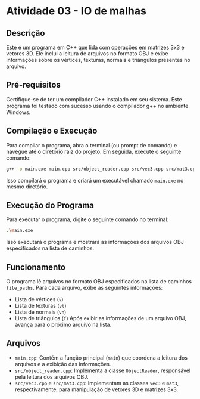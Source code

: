 # Atividade 03 - IO de malhas

## Descrição
Este é um programa em C++ que lida com operações em matrizes 3x3 e vetores 3D. Ele inclui a leitura de arquivos no formato OBJ e exibe informações sobre os vértices, texturas, normais e triângulos presentes no arquivo.

## Pré-requisitos
Certifique-se de ter um compilador C++ instalado em seu sistema. Este programa foi testado com sucesso usando o compilador g++ no ambiente Windows.

## Compilação e Execução
Para compilar o programa, abra o terminal (ou prompt de comando) e navegue até o diretório raiz do projeto. Em seguida, execute o seguinte comando:

```bash
g++ -o main.exe main.cpp src/object_reader.cpp src/vec3.cpp src/mat3.cpp
```

Isso compilará o programa e criará um executável chamado `main.exe` no mesmo diretório.

## Execução do Programa
Para executar o programa, digite o seguinte comando no terminal:

```bash
.\main.exe
```

Isso executará o programa e mostrará as informações dos arquivos OBJ especificados na lista de caminhos.

## Funcionamento
O programa lê arquivos no formato OBJ especificados na lista de caminhos `file_paths`. Para cada arquivo, exibe as seguintes informações:
- Lista de vértices (`v`)
- Lista de texturas (`vt`)
- Lista de normais (`vn`)
- Lista de triângulos (`f`)
Após exibir as informações de um arquivo OBJ, avança para o próximo arquivo na lista.

## Arquivos
- `main.cpp`: Contém a função principal (`main`) que coordena a leitura dos arquivos e a exibição das informações.
- `src/object_reader.cpp`: Implementa a classe `ObjectReader`, responsável pela leitura dos arquivos OBJ.
- `src/vec3.cpp` e `src/mat3.cpp`: Implementam as classes `vec3` e `mat3`, respectivamente, para manipulação de vetores 3D e matrizes 3x3.